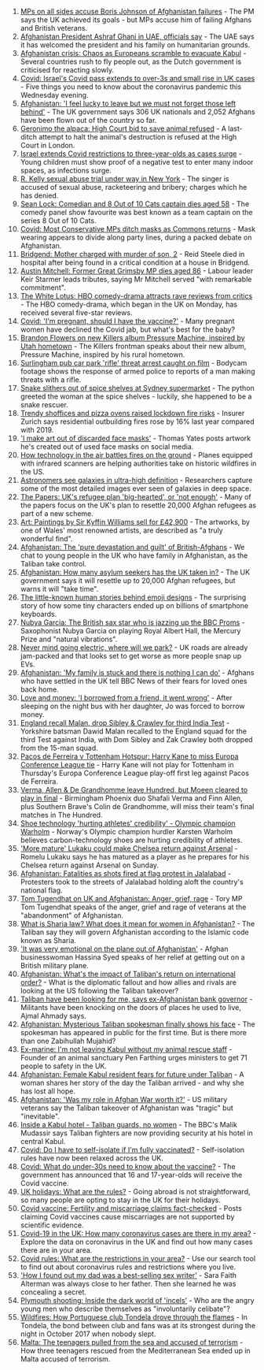 1. [MPs on all sides accuse Boris Johnson of Afghanistan failures](https://www.bbc.co.uk/news/uk-politics-58254794) - The PM says the UK achieved its goals - but MPs accuse him of failing Afghans and British veterans.
2. [Afghanistan President Ashraf Ghani in UAE, officials say](https://www.bbc.co.uk/news/world-asia-58260902) - The UAE says it has welcomed the president and his family on humanitarian grounds.
3. [Afghanistan crisis: Chaos as Europeans scramble to evacuate Kabul](https://www.bbc.co.uk/news/world-europe-58256696) - Several countries rush to fly people out, as the Dutch government is criticised for reacting slowly.
4. [Covid: Israel's Covid pass extends to over-3s and small rise in UK cases](https://www.bbc.co.uk/news/uk-58262085) - Five things you need to know about the coronavirus pandemic this Wednesday evening.
5. [Afghanistan: 'I feel lucky to leave but we must not forget those left behind'](https://www.bbc.co.uk/news/uk-58259520) - The UK government says 306 UK nationals and 2,052 Afghans have been flown out of the country so far.
6. [Geronimo the alpaca: High Court bid to save animal refused](https://www.bbc.co.uk/news/uk-england-bristol-58187004) - A last-ditch attempt to halt the animal's destruction is refused at the High Court in London.
7. [Israel extends Covid restrictions to three-year-olds as cases surge](https://www.bbc.co.uk/news/world-middle-east-58245285) - Young children must show proof of a negative test to enter many indoor spaces, as infections surge.
8. [R. Kelly sexual abuse trial under way in New York](https://www.bbc.co.uk/news/entertainment-arts-58254151) - The singer is accused of sexual abuse, racketeering and bribery; charges which he has denied.
9. [Sean Lock: Comedian and 8 Out of 10 Cats captain dies aged 58](https://www.bbc.co.uk/news/entertainment-arts-58254859) - The comedy panel show favourite was best known as a team captain on the series 8 Out of 10 Cats.
10. [Covid: Most Conservative MPs ditch masks as Commons returns](https://www.bbc.co.uk/news/uk-politics-58259604) - Mask wearing appears to divide along party lines, during a packed debate on Afghanistan.
11. [Bridgend: Mother charged with murder of son, 2](https://www.bbc.co.uk/news/uk-wales-58250140) - Reid Steele died in hospital after being found in a critical condition at a house in Bridgend.
12. [Austin Mitchell: Former Great Grimsby MP dies aged 86](https://www.bbc.co.uk/news/uk-england-humber-58257189) - Labour leader Keir Starmer leads tributes, saying Mr Mitchell served "with remarkable commitment".
13. [The White Lotus: HBO comedy-drama attracts rave reviews from critics](https://www.bbc.co.uk/news/entertainment-arts-58254855) - The HBO comedy-drama, which began in the UK on Monday, has received several five-star reviews.
14. [Covid: 'I'm pregnant, should I have the vaccine?'](https://www.bbc.co.uk/news/uk-england-london-58089039) - Many pregnant women have declined the Covid jab, but what's best for the baby?
15. [Brandon Flowers on new Killers album Pressure Machine, inspired by Utah hometown](https://www.bbc.co.uk/news/entertainment-arts-58257999) - The Killers frontman speaks about their new album, Pressure Machine, inspired by his rural hometown.
16. [Surlingham pub car park 'rifle' threat arrest caught on film](https://www.bbc.co.uk/news/uk-england-norfolk-58258077) - Bodycam footage shows the response of armed police to reports of a man making threats with a rifle.
17. [Snake slithers out of spice shelves at Sydney supermarket](https://www.bbc.co.uk/news/world-australia-58253378) - The python greeted the woman at the spice shelves - luckily, she happened to be a snake rescuer.
18. [Trendy shoffices and pizza ovens raised lockdown fire risks](https://www.bbc.co.uk/news/business-58245846) - Insurer Zurich says residential outbuilding fires rose by 16% last year compared with 2019.
19. ['I make art out of discarded face masks'](https://www.bbc.co.uk/news/uk-england-nottinghamshire-58187835) - Thomas Yates posts artwork he's created out of used face masks on social media.
20. [How technology in the air battles fires on the ground](https://www.bbc.co.uk/news/world-us-canada-58248261) - Planes equipped with infrared scanners are helping authorities take on historic wildfires in the US.
21. [Astronomers see galaxies in ultra-high definition](https://www.bbc.co.uk/news/science-environment-57998940) - Researchers capture some of the most detailed images ever seen of galaxies in deep space.
22. [The Papers: UK's refugee plan 'big-hearted', or 'not enough'](https://www.bbc.co.uk/news/blogs-the-papers-58252294) - Many of the papers focus on the UK's plan to resettle 20,000 Afghan refugees as part of a new scheme.
23. [Art: Paintings by Sir Kyffin Williams sell for £42,900](https://www.bbc.co.uk/news/uk-wales-58243611) - The artworks, by one of Wales' most renowned artists, are described as "a truly wonderful find".
24. [Afghanistan: The 'pure devastation and guilt' of British-Afghans](https://www.bbc.co.uk/news/newsbeat-58242443) - We chat to young people in the UK who have family in Afghanistan, as the Taliban take control.
25. [Afghanistan: How many asylum seekers has the UK taken in?](https://www.bbc.co.uk/news/uk-58245684) - The UK government says it will resettle up to 20,000 Afghan refugees, but warns it will "take time".
26. [The little-known human stories behind emoji designs](https://www.bbc.co.uk/news/technology-58180556) - The surprising story of how some tiny characters ended up on billions of smartphone keyboards.
27. [Nubya Garcia: The British sax star who is jazzing up the BBC Proms](https://www.bbc.co.uk/news/entertainment-arts-58112962) - Saxophonist Nubya Garcia on playing Royal Albert Hall, the Mercury Prize and "natural vibrations".
28. [Never mind going electric, where will we park?](https://www.bbc.co.uk/news/business-56748346) - UK roads are already jam-packed and that looks set to get worse as more people snap up EVs.
29. [Afghanistan: 'My family is stuck and there is nothing I can do'](https://www.bbc.co.uk/news/uk-58233043) - Afghans who have settled in the UK tell BBC News of their fears for loved ones back home.
30. [Love and money: 'I borrowed from a friend, it went wrong'](https://www.bbc.co.uk/news/business-57824096) - After sleeping on the night bus with her daughter, Jo was forced to borrow money.
31. [England recall Malan, drop Sibley & Crawley for third India Test](https://www.bbc.co.uk/sport/cricket/58259484) - Yorkshire batsman Dawid Malan recalled to the England squad for the third Test against India, with Dom Sibley and Zak Crawley both dropped from the 15-man squad.
32. [Pacos de Ferreira v Tottenham Hotspur: Harry Kane to miss Europa Conference League tie](https://www.bbc.co.uk/sport/football/58257076) - Harry Kane will not play for Tottenham in Thursday's Europa Conference League play-off first leg against Pacos de Ferreira.
33. [Verma, Allen & De Grandhomme leave Hundred, but Moeen cleared to play in final](https://www.bbc.co.uk/sport/cricket/58261429) - Birmingham Phoenix duo Shafali Verma and Finn Allen, plus Southern Brave's Colin de Grandhomme, will miss their team's final matches in The Hundred.
34. [Shoe technology 'hurting athletes' credibility' - Olympic champion Warholm](https://www.bbc.co.uk/sport/athletics/58256515) - Norway's Olympic champion hurdler Karsten Warholm believes carbon-technology shoes are hurting credibility of athletes.
35. ['More mature' Lukaku could make Chelsea return against Arsenal](https://www.bbc.co.uk/sport/football/58261188) - Romelu Lukaku says he has matured as a player as he prepares for his Chelsea return against Arsenal on Sunday.
36. [Afghanistan: Fatalities as shots fired at flag protest in Jalalabad](https://www.bbc.co.uk/news/world-asia-58255118) - Protesters took to the streets of Jalalabad holding aloft the country's national flag.
37. [Tom Tugendhat on UK and Afghanistan: Anger, grief, rage](https://www.bbc.co.uk/news/uk-politics-58259509) - Tory MP Tom Tugendhat speaks of the anger, grief and rage of veterans at the "abandonment" of Afghanistan.
38. [What is Sharia law? What does it mean for women in Afghanistan?](https://www.bbc.co.uk/news/world-27307249) - The Taliban say they will govern Afghanistan according to the Islamic code known as Sharia.
39. ['It was very emotional on the plane out of Afghanistan'](https://www.bbc.co.uk/news/uk-58256816) - Afghan businesswoman Hassina Syed speaks of her relief at getting out on a British military plane.
40. [Afghanistan: What's the impact of Taliban's return on international order?](https://www.bbc.co.uk/news/world-us-canada-58248864) - What is the diplomatic fallout and how allies and rivals are looking at the US following the Taliban takeover?
41. [Taliban have been looking for me, says ex-Afghanistan bank governor](https://www.bbc.co.uk/news/world-asia-58255402) - Militants have been knocking on the doors of places he used to live, Ajmal Ahmady says.
42. [Afghanistan: Mysterious Taliban spokesman finally shows his face](https://www.bbc.co.uk/news/world-asia-58250607) - The spokesman has appeared in public for the first time. But is there more than one Zabihullah Mujahid?
43. [Ex-marine: I'm not leaving Kabul without my animal rescue staff](https://www.bbc.co.uk/news/uk-58240838) - Founder of an animal sanctuary Pen Farthing urges ministers to get 71 people to safety in the UK.
44. [Afghanistan: Female Kabul resident fears for future under Taliban](https://www.bbc.co.uk/news/world-asia-58252014) - A woman shares her story of the day the Taliban arrived - and why she has lost all hope.
45. [Afghanistan: 'Was my role in Afghan War worth it?'](https://www.bbc.co.uk/news/world-us-canada-58247092) - US military veterans say the Taliban takeover of Afghanistan was "tragic" but "inevitable".
46. [Inside a Kabul hotel - Taliban guards, no women](https://www.bbc.co.uk/news/world-asia-58243134) - The BBC's Malik Mudassir says Taliban fighters are now providing security at his hotel in central Kabul.
47. [Covid: Do I have to self-isolate if I'm fully vaccinated?](https://www.bbc.co.uk/news/explainers-54239922) - Self-isolation rules have now been relaxed across the UK.
48. [Covid: What do under-30s need to know about the vaccine?](https://www.bbc.co.uk/news/health-57273875) - The government has announced that 16 and 17-year-olds will receive the Covid vaccine.
49. [UK holidays: What are the rules?](https://www.bbc.co.uk/news/explainers-52646738) - Going abroad is not straightforward, so many people are opting to stay in the UK for their holidays.
50. [Covid vaccine: Fertility and miscarriage claims fact-checked](https://www.bbc.co.uk/news/health-57552527) - Posts claiming Covid vaccines cause miscarriages are not supported by scientific evidence.
51. [Covid-19 in the UK: How many coronavirus cases are there in my area?](https://www.bbc.co.uk/news/uk-51768274) - Explore the data on coronavirus in the UK and find out how many cases there are in your area.
52. [Covid rules: What are the restrictions in your area?](https://www.bbc.co.uk/news/uk-54373904) - Use our search tool to find out about coronavirus rules and restrictions where you live.
53. ['How I found out my dad was a best-selling sex writer'](https://www.bbc.co.uk/news/stories-58171940) - Sara Faith Alterman was always close to her father. Then she learned he was concealing a secret.
54. [Plymouth shooting: Inside the dark world of 'incels'](https://www.bbc.co.uk/news/blogs-trending-44053828) - Who are the angry young men who describe themselves as "involuntarily celibate"?
55. [Wildfires: How Portuguese club Tondela drove through the flames](https://www.bbc.co.uk/sport/football/58101546) - In Tondela, the bond between club and fans was at its strongest during the night in October 2017 when nobody slept.
56. [Malta: The teenagers pulled from the sea and accused of terrorism](https://www.bbc.co.uk/news/world-57988934) - How three teenagers rescued from the Mediterranean Sea ended up in Malta accused of terrorism.
